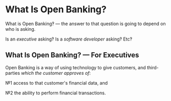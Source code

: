 # What Is Open Banking?

What is Open Banking‽ — the answer to that question is going to depend on who is asking.

Is an _executive_ asking‽ Is a _software developer_ asking‽ Etc‽

## What Is Open Banking? — For Executives

Open Banking is a way of using technology to give customers, and third-parties _which the customer approves of_:

№1 access to that customer's financial data, and 

№2 the ability to perform financial transactions.

